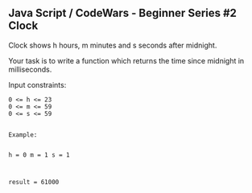 ## Java Script / CodeWars - Beginner Series #2 Clock ##

<p>
Clock shows h hours, m minutes and s seconds after midnight.

Your task is to write a function which returns the time since midnight in milliseconds.

</p>
<p>Input constraints:

    0 <= h <= 23
    0 <= m <= 59
    0 <= s <= 59
</p>
<code>
Example:

h = 0
m = 1
s = 1

result = 61000
</code>